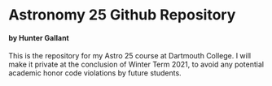# Astronomy 25 Github Repository
#### by Hunter Gallant

This is the repository for my Astro 25 course at Dartmouth College. I will make it private at the conclusion of Winter Term 2021, to avoid any potential academic honor code violations by future students.